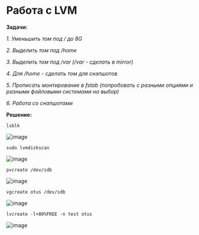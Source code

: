 # Работа с LVM

**Задачи:**

  *1. Уменьшить том под / до 8G*
  
  *2. Выделить том под /home*

  *3. Выделить том под /var (/var - сделать в mirror)*
  
  *4. Для /home - сделать том для снэпшотов*
  
  *5. Прописать монтирование в fstab (попробовать с разными опциями и разными файловыми системами на выбор)*
  
  *6. Работа со снапшотами*
  
**Решение:**

```
lsblk
```

![image](https://github.com/lettache/Otus-Administrator-Linux-Pro-Kryuchkov_VV/assets/84719218/12db0424-dfe2-4905-a057-12eb55d61240)

```
sudo lvmdiskscan
```

![image](https://github.com/lettache/Otus-Administrator-Linux-Pro-Kryuchkov_VV/assets/84719218/31cfc902-33ac-4a08-84e4-79320690216f)

```
pvcreate /dev/sdb
```

![image](https://github.com/lettache/Otus-Administrator-Linux-Pro-Kryuchkov_VV/assets/84719218/96f71cce-1e8f-429f-bdb4-395783912f92)

```
vgcreate otus /dev/sdb
```

![image](https://github.com/lettache/Otus-Administrator-Linux-Pro-Kryuchkov_VV/assets/84719218/7bbd42dc-1288-40ba-ae2f-592e23c88392)

```
lvcreate -l+80%FREE -n test otus
```

![image](https://github.com/lettache/Otus-Administrator-Linux-Pro-Kryuchkov_VV/assets/84719218/702c9b00-83f8-4c06-8a7a-bc2ce70cc9c3)



















